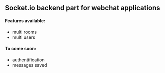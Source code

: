 ## Socket.io backend part for webchat applications
#### Features available:
- multi rooms
- multi users

#### To come soon:
- authentification 
- messages saved